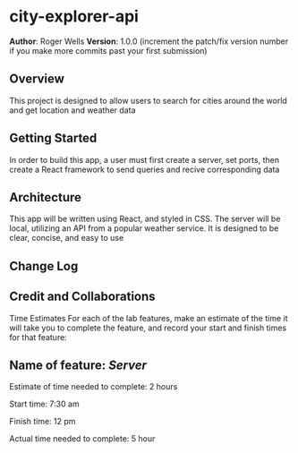 # city-explorer-api

**Author**: Roger Wells
**Version**: 1.0.0 (increment the patch/fix version number if you make more commits past your first submission)

## Overview

This project is designed to allow users to search for cities around the world and get location and weather data

## Getting Started

In order to build this app, a user must first create a server, set ports, then create a React framework to send queries and recive corresponding data

## Architecture

This app will be written using React, and styled in CSS. The server will be local, utilizing an API from a popular weather service. It is designed to be clear, concise, and easy to use

## Change Log
<!-- Use this area to document the iterative changes made to your application as each feature is successfully implemented. Use time stamps. Here's an example:

01-01-2001 4:59pm - Application now has a fully-functional express server, with a GET route for the location resource. -->

## Credit and Collaborations
<!-- Give credit (and a link) to other people or resources that helped you build this application. -->
Time Estimates
For each of the lab features, make an estimate of the time it will take you to complete the feature, and record your start and finish times for that feature:

## Name of feature: *Server*
Estimate of time needed to complete: 2 hours

Start time: 7:30 am

Finish time: 12 pm

Actual time needed to complete: 5 hour

